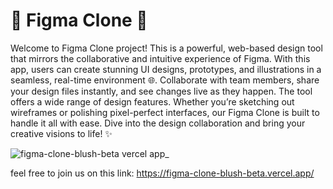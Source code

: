 # 🚀 Figma Clone 🎨

Welcome to  Figma Clone project! This is a powerful, web-based design tool that mirrors the collaborative and intuitive experience of Figma. With this app, users can create stunning UI designs, prototypes, and illustrations in a seamless, real-time environment 🌐. Collaborate with team members, share your design files instantly, and see changes live as they happen. The tool offers a wide range of design features. Whether you’re sketching out wireframes or polishing pixel-perfect interfaces, our Figma Clone is built to handle it all with ease. Dive into the  design collaboration and bring your creative visions to life! ✨

![figma-clone-blush-beta vercel app_](https://github.com/user-attachments/assets/49936e5e-5633-4121-b4d9-e69466d9d796)


feel free to join us on this link: https://figma-clone-blush-beta.vercel.app/



